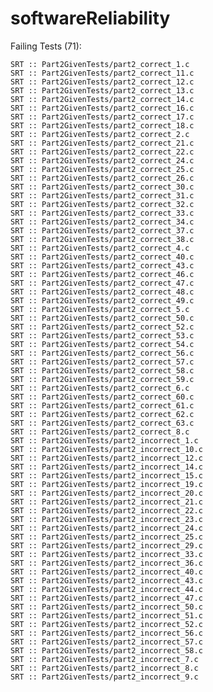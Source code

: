 # softwareReliability
Failing Tests (71):

    SRT :: Part2GivenTests/part2_correct_1.c
    SRT :: Part2GivenTests/part2_correct_11.c
    SRT :: Part2GivenTests/part2_correct_12.c
    SRT :: Part2GivenTests/part2_correct_13.c
    SRT :: Part2GivenTests/part2_correct_14.c
    SRT :: Part2GivenTests/part2_correct_16.c
    SRT :: Part2GivenTests/part2_correct_17.c
    SRT :: Part2GivenTests/part2_correct_18.c
    SRT :: Part2GivenTests/part2_correct_2.c
    SRT :: Part2GivenTests/part2_correct_21.c
    SRT :: Part2GivenTests/part2_correct_22.c
    SRT :: Part2GivenTests/part2_correct_24.c
    SRT :: Part2GivenTests/part2_correct_25.c
    SRT :: Part2GivenTests/part2_correct_26.c
    SRT :: Part2GivenTests/part2_correct_30.c
    SRT :: Part2GivenTests/part2_correct_31.c
    SRT :: Part2GivenTests/part2_correct_32.c
    SRT :: Part2GivenTests/part2_correct_33.c
    SRT :: Part2GivenTests/part2_correct_34.c
    SRT :: Part2GivenTests/part2_correct_37.c
    SRT :: Part2GivenTests/part2_correct_38.c
    SRT :: Part2GivenTests/part2_correct_4.c
    SRT :: Part2GivenTests/part2_correct_40.c
    SRT :: Part2GivenTests/part2_correct_43.c
    SRT :: Part2GivenTests/part2_correct_46.c
    SRT :: Part2GivenTests/part2_correct_47.c
    SRT :: Part2GivenTests/part2_correct_48.c
    SRT :: Part2GivenTests/part2_correct_49.c
    SRT :: Part2GivenTests/part2_correct_5.c
    SRT :: Part2GivenTests/part2_correct_50.c
    SRT :: Part2GivenTests/part2_correct_52.c
    SRT :: Part2GivenTests/part2_correct_53.c
    SRT :: Part2GivenTests/part2_correct_54.c
    SRT :: Part2GivenTests/part2_correct_56.c
    SRT :: Part2GivenTests/part2_correct_57.c
    SRT :: Part2GivenTests/part2_correct_58.c
    SRT :: Part2GivenTests/part2_correct_59.c
    SRT :: Part2GivenTests/part2_correct_6.c
    SRT :: Part2GivenTests/part2_correct_60.c
    SRT :: Part2GivenTests/part2_correct_61.c
    SRT :: Part2GivenTests/part2_correct_62.c
    SRT :: Part2GivenTests/part2_correct_63.c
    SRT :: Part2GivenTests/part2_correct_8.c
    SRT :: Part2GivenTests/part2_incorrect_1.c
    SRT :: Part2GivenTests/part2_incorrect_10.c
    SRT :: Part2GivenTests/part2_incorrect_12.c
    SRT :: Part2GivenTests/part2_incorrect_14.c
    SRT :: Part2GivenTests/part2_incorrect_15.c
    SRT :: Part2GivenTests/part2_incorrect_19.c
    SRT :: Part2GivenTests/part2_incorrect_20.c
    SRT :: Part2GivenTests/part2_incorrect_21.c
    SRT :: Part2GivenTests/part2_incorrect_22.c
    SRT :: Part2GivenTests/part2_incorrect_23.c
    SRT :: Part2GivenTests/part2_incorrect_24.c
    SRT :: Part2GivenTests/part2_incorrect_25.c
    SRT :: Part2GivenTests/part2_incorrect_29.c
    SRT :: Part2GivenTests/part2_incorrect_33.c
    SRT :: Part2GivenTests/part2_incorrect_36.c
    SRT :: Part2GivenTests/part2_incorrect_40.c
    SRT :: Part2GivenTests/part2_incorrect_43.c
    SRT :: Part2GivenTests/part2_incorrect_44.c
    SRT :: Part2GivenTests/part2_incorrect_47.c
    SRT :: Part2GivenTests/part2_incorrect_50.c
    SRT :: Part2GivenTests/part2_incorrect_51.c
    SRT :: Part2GivenTests/part2_incorrect_52.c
    SRT :: Part2GivenTests/part2_incorrect_56.c
    SRT :: Part2GivenTests/part2_incorrect_57.c
    SRT :: Part2GivenTests/part2_incorrect_58.c
    SRT :: Part2GivenTests/part2_incorrect_7.c
    SRT :: Part2GivenTests/part2_incorrect_8.c
    SRT :: Part2GivenTests/part2_incorrect_9.c
